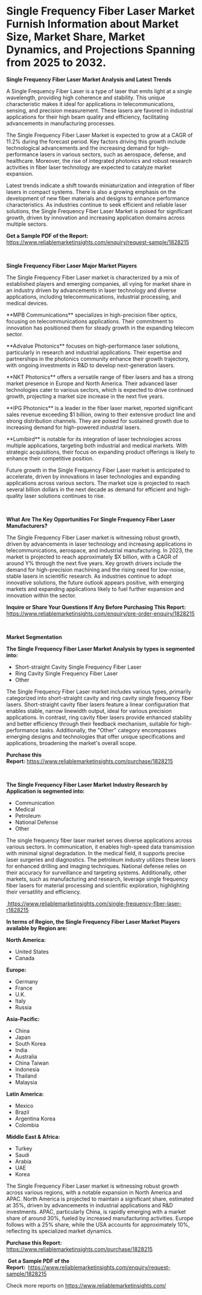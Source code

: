 <p><h1>Single Frequency Fiber Laser Market Furnish Information about Market Size, Market Share, Market Dynamics, and Projections Spanning from 2025 to 2032.</h1></p><p><strong>Single Frequency Fiber Laser Market Analysis and Latest Trends</strong></p>
<p><p>A Single Frequency Fiber Laser is a type of laser that emits light at a single wavelength, providing high coherence and stability. This unique characteristic makes it ideal for applications in telecommunications, sensing, and precision measurement. These lasers are favored in industrial applications for their high beam quality and efficiency, facilitating advancements in manufacturing processes.</p><p>The Single Frequency Fiber Laser Market is expected to grow at a CAGR of 11.2% during the forecast period. Key factors driving this growth include technological advancements and the increasing demand for high-performance lasers in various sectors, such as aerospace, defense, and healthcare. Moreover, the rise of integrated photonics and robust research activities in fiber laser technology are expected to catalyze market expansion.</p><p>Latest trends indicate a shift towards miniaturization and integration of fiber lasers in compact systems. There is also a growing emphasis on the development of new fiber materials and designs to enhance performance characteristics. As industries continue to seek efficient and reliable laser solutions, the Single Frequency Fiber Laser Market is poised for significant growth, driven by innovation and increasing application domains across multiple sectors.</p></p>
<p><strong>Get a Sample PDF of the Report:&nbsp;</strong> <a href="https://www.reliablemarketinsights.com/enquiry/request-sample/1828215?utm_campaign=3523&utm_medium=2&utm_source=Github&utm_content=ia&utm_term=09042025&utm_id=single-frequency-fiber-laser">https://www.reliablemarketinsights.com/enquiry/request-sample/1828215</a></p>
<p>&nbsp;</p>
<p><strong>Single Frequency Fiber Laser Major Market Players</strong></p>
<p><p>The Single Frequency Fiber Laser market is characterized by a mix of established players and emerging companies, all vying for market share in an industry driven by advancements in laser technology and diverse applications, including telecommunications, industrial processing, and medical devices.</p><p>**MPB Communications** specializes in high-precision fiber optics, focusing on telecommunications applications. Their commitment to innovation has positioned them for steady growth in the expanding telecom sector.</p><p>**Advalue Photonics** focuses on high-performance laser solutions, particularly in research and industrial applications. Their expertise and partnerships in the photonics community enhance their growth trajectory, with ongoing investments in R&D to develop next-generation lasers.</p><p>**NKT Photonics** offers a versatile range of fiber lasers and has a strong market presence in Europe and North America. Their advanced laser technologies cater to various sectors, which is expected to drive continued growth, projecting a market size increase in the next five years.</p><p>**IPG Photonics** is a leader in the fiber laser market, reported significant sales revenue exceeding $1 billion, owing to their extensive product line and strong distribution channels. They are poised for sustained growth due to increasing demand for high-powered industrial lasers.</p><p>**Lumibird** is notable for its integration of laser technologies across multiple applications, targeting both industrial and medical markets. With strategic acquisitions, their focus on expanding product offerings is likely to enhance their competitive position.</p><p>Future growth in the Single Frequency Fiber Laser market is anticipated to accelerate, driven by innovations in laser technologies and expanding applications across various sectors. The market size is projected to reach several billion dollars in the next decade as demand for efficient and high-quality laser solutions continues to rise.</p></p>
<p>&nbsp;</p>
<p><strong>What Are The Key Opportunities For Single Frequency Fiber Laser Manufacturers?</strong></p>
<p><p>The Single Frequency Fiber Laser market is witnessing robust growth, driven by advancements in laser technology and increasing applications in telecommunications, aerospace, and industrial manufacturing. In 2023, the market is projected to reach approximately $X billion, with a CAGR of around Y% through the next five years. Key growth drivers include the demand for high-precision machining and the rising need for low-noise, stable lasers in scientific research. As industries continue to adopt innovative solutions, the future outlook appears positive, with emerging markets and expanding applications likely to fuel further expansion and innovation within the sector.</p></p>
<p><strong>Inquire or Share Your Questions If Any Before Purchasing This Report:</strong> <a href="https://www.reliablemarketinsights.com/enquiry/pre-order-enquiry/1828215?utm_campaign=3523&utm_medium=2&utm_source=Github&utm_content=ia&utm_term=09042025&utm_id=single-frequency-fiber-laser">https://www.reliablemarketinsights.com/enquiry/pre-order-enquiry/1828215</a></p>
<p>&nbsp;</p>
<p><strong>Market Segmentation</strong></p>
<p><strong>The Single Frequency Fiber Laser Market Analysis by types is segmented into:</strong></p>
<p><ul><li>Short-straight Cavity Single Frequency Fiber Laser</li><li>Ring Cavity Single Frequency Fiber Laser</li><li>Other</li></ul></p>
<p><p>The Single Frequency Fiber Laser market includes various types, primarily categorized into short-straight cavity and ring cavity single frequency fiber lasers. Short-straight cavity fiber lasers feature a linear configuration that enables stable, narrow linewidth output, ideal for various precision applications. In contrast, ring cavity fiber lasers provide enhanced stability and better efficiency through their feedback mechanism, suitable for high-performance tasks. Additionally, the "Other" category encompasses emerging designs and technologies that offer unique specifications and applications, broadening the market's overall scope.</p></p>
<p><strong>Purchase this Report:&nbsp;</strong><a href="https://www.reliablemarketinsights.com/purchase/1828215?utm_campaign=3523&utm_medium=2&utm_source=Github&utm_content=ia&utm_term=09042025&utm_id=single-frequency-fiber-laser">https://www.reliablemarketinsights.com/purchase/1828215</a></p>
<p>&nbsp;</p>
<p><strong>The Single Frequency Fiber Laser Market Industry Research by Application is segmented into:</strong></p>
<p><ul><li>Communication</li><li>Medical</li><li>Petroleum</li><li>National Defense</li><li>Other</li></ul></p>
<p><p>The single frequency fiber laser market serves diverse applications across various sectors. In communication, it enables high-speed data transmission with minimal signal degradation. In the medical field, it supports precise laser surgeries and diagnostics. The petroleum industry utilizes these lasers for enhanced drilling and imaging techniques. National defense relies on their accuracy for surveillance and targeting systems. Additionally, other markets, such as manufacturing and research, leverage single frequency fiber lasers for material processing and scientific exploration, highlighting their versatility and efficiency.</p></p>
<p><a href="https://www.reliablemarketinsights.com/single-frequency-fiber-laser-r1828215?utm_campaign=3523&utm_medium=2&utm_source=Github&utm_content=ia&utm_term=09042025&utm_id=single-frequency-fiber-laser">&nbsp;https://www.reliablemarketinsights.com/single-frequency-fiber-laser-r1828215</a></p>
<p><strong>In terms of Region, the Single Frequency Fiber Laser Market Players available by Region are:</strong></p>
<p>
    <p> <strong> North America: </strong>
        <ul>
            <li>United States</li>
            <li>Canada</li>
        </ul>
        </p> 
    <p> <strong> Europe: </strong>
        <ul>
            <li>Germany</li>
            <li>France</li>
            <li>U.K.</li>
            <li>Italy</li>
            <li>Russia</li>
        </ul>
        </p> 
    <p> <strong> Asia-Pacific: </strong>
        <ul>
            <li>China</li>
            <li>Japan</li>
            <li>South Korea</li>
            <li>India</li>
            <li>Australia</li>
            <li>China Taiwan</li>
            <li>Indonesia</li>
            <li>Thailand</li>
            <li>Malaysia</li>
        </ul>
        </p> 
    <p> <strong> Latin America: </strong>
        <ul>
            <li>Mexico</li>
            <li>Brazil</li>
            <li>Argentina Korea</li>
            <li>Colombia</li>
        </ul>
        </p> 
    <p> <strong> Middle East & Africa: </strong>
        <ul>
            <li>Turkey</li>
            <li>Saudi</li>
            <li>Arabia</li>
            <li>UAE</li>
            <li>Korea</li>
        </ul>
    </p>
    </p>
<p><p>The Single Frequency Fiber Laser market is witnessing robust growth across various regions, with a notable expansion in North America and APAC. North America is projected to maintain a significant share, estimated at 35%, driven by advancements in industrial applications and R&D investments. APAC, particularly China, is rapidly emerging with a market share of around 30%, fueled by increased manufacturing activities. Europe follows with a 25% share, while the USA accounts for approximately 10%, reflecting its specialized market dynamics.</p></p>
<p><strong>Purchase this Report: </strong><a href="https://www.reliablemarketinsights.com/purchase/1828215?utm_campaign=3523&utm_medium=2&utm_source=Github&utm_content=ia&utm_term=09042025&utm_id=single-frequency-fiber-laser">https://www.reliablemarketinsights.com/purchase/1828215</a></p>
<p>&nbsp;<strong>Get a Sample PDF of the Report:&nbsp;&nbsp;</strong><a href="https://www.reliablemarketinsights.com/enquiry/request-sample/1828215?utm_campaign=3523&utm_medium=2&utm_source=Github&utm_content=ia&utm_term=09042025&utm_id=single-frequency-fiber-laser">https://www.reliablemarketinsights.com/enquiry/request-sample/1828215</a></p>
<p><strong></strong></p>
<p>Check more reports on <a href="https://www.reliablemarketinsights.com/?utm_campaign=3523&utm_medium=2&utm_source=Github&utm_content=ia&utm_term=09042025&utm_id=single-frequency-fiber-laser">https://www.reliablemarketinsights.com/</a></p>
